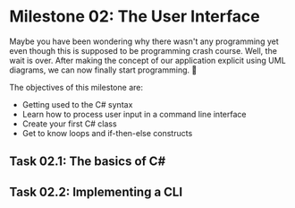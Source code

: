 # Milestone 02: The User Interface

Maybe you have been wondering why there wasn't any programming yet even though this is supposed to be programming crash course. Well, the wait is over. After making the concept of our application explicit using UML diagrams, we can now finally start programming. 🥳

The objectives of this milestone are:

- Getting used to the C# syntax
- Learn how to process user input in a command line interface
- Create your first C# class
- Get to know loops and if-then-else constructs

## Task 02.1: The basics of C# 

## Task 02.2: Implementing a CLI

